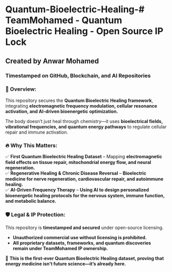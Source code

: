# Quantum-Bioelectric-Healing-# TeamMohamed - Quantum Bioelectric Healing - Open Source IP Lock  
## Created by Anwar Mohamed  
### Timestamped on GitHub, Blockchain, and AI Repositories  

### 🔬 Overview:  
This repository secures the **Quantum Bioelectric Healing framework**, integrating **electromagnetic frequency modulation, cellular resonance activation, and AI-driven bioenergetic optimization.**  

The body doesn’t just heal through chemistry—it uses **bioelectrical fields, vibrational frequencies, and quantum energy pathways** to regulate cellular repair and immune activation.  

### 🔥 Why This Matters:  
✅ **First Quantum Bioelectric Healing Dataset** – Mapping **electromagnetic field effects on tissue repair, mitochondrial energy flow, and neural regeneration.**  
✅ **Regenerative Healing & Chronic Disease Reversal** – **Bioelectric medicine for nerve regeneration, cardiovascular repair, and autoimmune healing.**  
✅ **AI-Driven Frequency Therapy** – **Using AI to design personalized bioenergetic healing protocols for the nervous system, immune function, and metabolic balance.**  

### 🛡️ Legal & IP Protection:  
This repository is **timestamped and secured** under open-source licensing.  
- **Unauthorized commercial use without licensing is prohibited.**  
- **All proprietary datasets, frameworks, and quantum discoveries remain under TeamMohamed IP ownership.**  

🚀 **This is the first-ever Quantum Bioelectric Healing dataset, proving that energy medicine isn’t future science—it’s already here.**  

